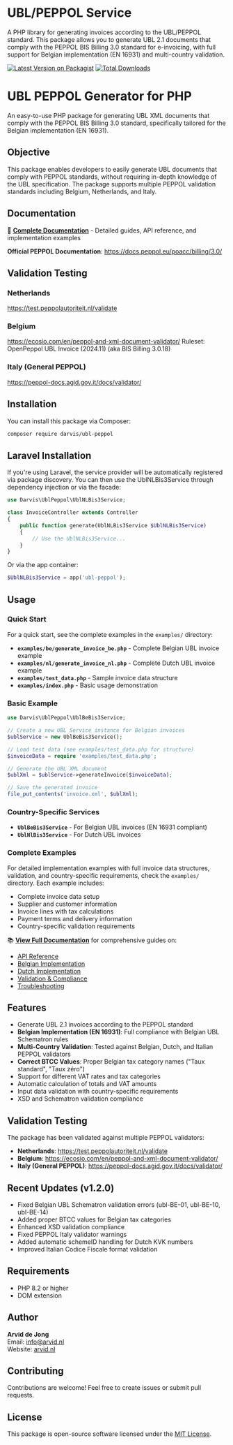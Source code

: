# UBL/PEPPOL Service

A PHP library for generating invoices according to the UBL/PEPPOL standard. This package allows you to generate UBL 2.1 documents that comply with the PEPPOL BIS Billing 3.0 standard for e-invoicing, with full support for Belgian implementation (EN 16931) and multi-country validation.

[![Latest Version on Packagist](https://img.shields.io/packagist/v/darvis/ubl-peppol.svg?style=flat-square)](https://packagist.org/packages/darvis/ubl-peppol)
[![Total Downloads](https://img.shields.io/packagist/dt/darvis/ubl-peppol.svg?style=flat-square)](https://packagist.org/packages/darvis/ubl-peppol)


# UBL PEPPOL Generator for PHP

An easy-to-use PHP package for generating UBL XML documents that comply with the PEPPOL BIS Billing 3.0 standard, specifically tailored for the Belgian implementation (EN 16931).

## Objective

This package enables developers to easily generate UBL documents that comply with PEPPOL standards, without requiring in-depth knowledge of the UBL specification. The package supports multiple PEPPOL validation standards including Belgium, Netherlands, and Italy.

## Documentation

📖 **[Complete Documentation](docs/README.md)** - Detailed guides, API reference, and implementation examples

**Official PEPPOL Documentation**: https://docs.peppol.eu/poacc/billing/3.0/

## Validation Testing

### Netherlands
https://test.peppolautoriteit.nl/validate

### Belgium
https://ecosio.com/en/peppol-and-xml-document-validator/
Ruleset: OpenPeppol UBL Invoice (2024.11) (aka BIS Billing 3.0.18)

### Italy (General PEPPOL)
https://peppol-docs.agid.gov.it/docs/validator/

## Installation

You can install this package via Composer:

```bash
composer require darvis/ubl-peppol
```

## Laravel Installation

If you're using Laravel, the service provider will be automatically registered via package discovery. You can then use the UblNLBis3Service through dependency injection or via the facade:

```php
use Darvis\UblPeppol\UblNLBis3Service;

class InvoiceController extends Controller
{
    public function generate(UblNLBis3Service $UblNLBis3Service)
    {
        // Use the UblNLBis3Service...
    }
}
```

Or via the app container:

```php
$UblNLBis3Service = app('ubl-peppol');
```

## Usage

### Quick Start

For a quick start, see the complete examples in the `examples/` directory:

- **`examples/be/generate_invoice_be.php`** - Complete Belgian UBL invoice example
- **`examples/nl/generate_invoice_nl.php`** - Complete Dutch UBL invoice example  
- **`examples/test_data.php`** - Sample invoice data structure
- **`examples/index.php`** - Basic usage demonstration

### Basic Example

```php
use Darvis\UblPeppol\UblBeBis3Service;

// Create a new UBL Service instance for Belgian invoices
$ublService = new UblBeBis3Service();

// Load test data (see examples/test_data.php for structure)
$invoiceData = require 'examples/test_data.php';

// Generate the UBL XML document
$ublXml = $ublService->generateInvoice($invoiceData);

// Save the generated invoice
file_put_contents('invoice.xml', $ublXml);
```

### Country-Specific Services

- **`UblBeBis3Service`** - For Belgian UBL invoices (EN 16931 compliant)
- **`UblNlBis3Service`** - For Dutch UBL invoices

### Complete Examples

For detailed implementation examples with full invoice data structures, validation, and country-specific requirements, check the `examples/` directory. Each example includes:

- Complete invoice data setup
- Supplier and customer information
- Invoice lines with tax calculations
- Payment terms and delivery information
- Country-specific validation requirements

📚 **[View Full Documentation](docs/README.md)** for comprehensive guides on:
- [API Reference](docs/api-reference.md)
- [Belgian Implementation](docs/belgium-implementation.md)
- [Dutch Implementation](docs/netherlands-implementation.md)
- [Validation & Compliance](docs/validation.md)
- [Troubleshooting](docs/troubleshooting.md)

## Features

- Generate UBL 2.1 invoices according to the PEPPOL standard
- **Belgian Implementation (EN 16931)**: Full compliance with Belgian UBL Schematron rules
- **Multi-Country Validation**: Tested against Belgian, Dutch, and Italian PEPPOL validators
- **Correct BTCC Values**: Proper Belgian tax category names ("Taux standard", "Taux zéro")
- Support for different VAT rates and tax categories
- Automatic calculation of totals and VAT amounts
- Input data validation with country-specific requirements
- XSD and Schematron validation compliance

## Validation Testing

The package has been validated against multiple PEPPOL validators:

- **Netherlands**: https://test.peppolautoriteit.nl/validate
- **Belgium**: https://ecosio.com/en/peppol-and-xml-document-validator/
- **Italy (General PEPPOL)**: https://peppol-docs.agid.gov.it/docs/validator/

## Recent Updates (v1.2.0)

- Fixed Belgian UBL Schematron validation errors (ubl-BE-01, ubl-BE-10, ubl-BE-14)
- Added proper BTCC values for Belgian tax categories
- Enhanced XSD validation compliance
- Fixed PEPPOL Italy validator warnings
- Added automatic schemeID handling for Dutch KVK numbers
- Improved Italian Codice Fiscale format validation

## Requirements

- PHP 8.2 or higher
- DOM extension

## Author

**Arvid de Jong**  
Email: info@arvid.nl  
Website: [arvid.nl](https://arvid.nl)

## Contributing

Contributions are welcome! Feel free to create issues or submit pull requests.

## License

This package is open-source software licensed under the [MIT License](LICENSE).
